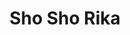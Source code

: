 --- 
title: "Sho Sho Rika"
publishdate: "2019-4-13T16:48:46+02:00"
src: "https://365manga.net/manga/sho-sho-rika"
image: "https://data.365manga.net/images/thumbnails/24150-sho-sho-rika.jpg"
description: "A devoted follower of the goddess of celebration, Analis, created Steffens, a school solely dedicated to food and cooking. The new transfer student Chlorophyll Rewrite has caused quite a stir by taking the number one spot in the school. He is a germaphobe and is scared of being touched or even eating food cooked by other people. Chlorophyll, or Chloro, was admitted into the academy on one condition: he must…"
---